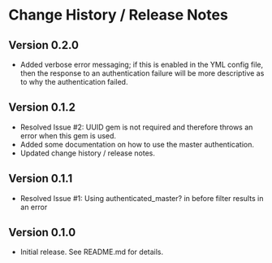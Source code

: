 # Change History / Release Notes

## Version 0.2.0

* Added verbose error messaging; if this is enabled in the YML config file, then the response to an authentication failure will be more descriptive as to why the authentication failed.

## Version 0.1.2

* Resolved Issue #2: UUID gem is not required and therefore throws an error when this gem is used.
* Added some documentation on how to use the master authentication.
* Updated change history / release notes.

## Version 0.1.1

* Resolved Issue #1: Using authenticated_master? in before filter results in an error

## Version 0.1.0

* Initial release. See README.md for details.